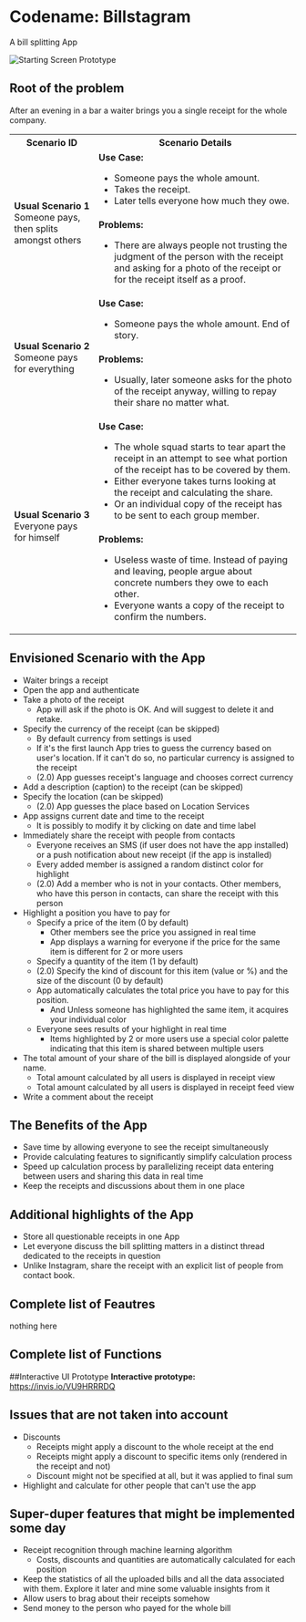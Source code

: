 # Codename: Billstagram
A bill splitting App

![Starting Screen Prototype](https://image.ibb.co/bGPoBR/billstragram_feed.png)

## Root of the problem
After an evening in a bar a waiter brings you a single receipt for
the whole company.

<table width="100%">
    <tr><th>Scenario ID</th><th>Scenario Details</th><tr>
    <tr>
        <td rowspan="2">
            <b>Usual Scenario 1</b>
            </br>
            Someone pays, then splits amongst others
        </td>
        <td>
            <b>Use Case:</b>
            <ul>
                <li>Someone pays the whole amount.</li>
                <li>Takes the receipt.</li>
                <li>Later tells everyone how much they owe.</li>
            </ul>
        </td>
    </tr>
    <tr>
        <td>
            <b>Problems:</b>
            <ul>
                <li>There are always people not trusting the judgment of
                the person with the receipt and asking for a photo of
                the receipt or for the receipt itself as a proof.</li>
            </ul>
        </td>
    </tr>
    <tr>
        <td rowspan="2">
            <b>Usual Scenario 2</b>
            </br>
            Someone pays for everything
        </td>
        <td>
            <b>Use Case:</b>
            <ul><li>Someone pays the whole amount. End of story.</li></ul>
        </td>
    </tr>
    <tr>
        <td>
            <b>Problems:</b>
            <ul>
                <li>Usually, later someone asks for the photo of the receipt
                anyway, willing to repay their share no matter what.</li>
            </ul>
        </td>
    </tr>
    <tr>
        <td rowspan="2">
            <b>Usual Scenario 3</b>
            </br>
            Everyone pays for himself
        </td>
        <td>
            <b>Use Case:</b>
            <ul>
                <li>The whole squad starts to tear apart the receipt in an
                attempt to see what portion of the receipt has to be covered
                by them.</li>
                <li>Either everyone takes turns looking at the receipt and
                calculating the share.</li>
                <li>Or an individual copy of the receipt has to be sent
                to each group member.</li>
            </ul>
        </td>
    </tr>
    <tr>
        <td>
            <b>Problems:</b>
            <ul>
                <li>Useless waste of time. Instead of paying and leaving,
                people argue about concrete numbers they owe to
                each other.</li>
                <li>Everyone wants a copy of the receipt to confirm
                the numbers.</li>
            </ul>
        </td>
    </tr>
</table>

## Envisioned Scenario with the App
* Waiter brings a receipt
* Open the app and authenticate
* Take a photo of the receipt
    * App will ask if the photo is OK. And will suggest to delete it
      and retake.
* Specify the currency of the receipt (can be skipped)
    * By default currency from settings is used
    * If it's the first launch App tries to guess the currency
      based on user's location. If it can't do so, no particular currency is
      assigned to the receipt
    * (2.0) App guesses receipt's language and chooses correct currency
* Add a description (caption) to the receipt (can be skipped)
* Specify the location (can be skipped)
    * (2.0) App guesses the place based on Location Services
* App assigns current date and time to the receipt
    * It is possibly to modify it by clicking on date and time label
* Immediately share the receipt with people from contacts
    * Everyone receives an SMS (if user does not have the app installed)
      or a push notification about new receipt (if the app is installed)
    * Every added member is assigned a random distinct color for highlight
    * (2.0) Add a member who is not in your contacts.
      Other members, who have this person in contacts, can share the receipt
      with this person
* Highlight a position you have to pay for
    * Specify a price of the item (0 by default)
        * Other members see the price you assigned in real time
        * App displays a warning for everyone if the price for the same item
          is different for 2 or more users
    * Specify a quantity of the item (1 by default)
    * (2.0) Specify the kind of discount for this item (value or %)
      and the size of the discount (0 by default)
    * App automatically calculates the total price you have to pay
      for this position.
      * And Unless someone has highlighted the same item, it acquires your
        individual color
    * Everyone sees results of your highlight in real time
        * Items highlighted by 2 or more users use a special color palette
          indicating that this item is shared between multiple users
* The total amount of your share of the bill is displayed alongside
  of your name.
    * Total amount calculated by all users is displayed in receipt view
    * Total amount calculated by all users is displayed in receipt feed view
* Write a comment about the receipt

## The Benefits of the App
* Save time by allowing everyone to see the receipt simultaneously
* Provide calculating features to significantly simplify
  calculation process
* Speed up calculation process by parallelizing receipt data entering
  between users and sharing this data in real time
* Keep the receipts and discussions about them in one place

## Additional highlights of the App
* Store all questionable receipts in one App
* Let everyone discuss the bill splitting matters in a distinct
  thread dedicated to the receipts in question
* Unlike Instagram, share the receipt with an explicit list of people from
  contact book.

## Complete list of Feautres
nothing here

## Complete list of Functions

##Interactive UI Prototype
**Interactive prototype:** https://invis.io/VU9HRRRDQ

## Issues that are not taken into account
* Discounts
    * Receipts might apply a discount to the whole receipt at the end
    * Receipts might apply a discount to specific items only
      (rendered in the receipt and not)
    * Discount might not be specified at all, but it was applied to final sum
* Highlight and calculate for other people that can't use the app

## Super-duper features that might be implemented some day
* Receipt recognition through machine learning algorithm
    * Costs, discounts and quantities are automatically calculated
      for each position
* Keep the statistics of all the uploaded bills and all the data associated
  with them. Explore it later and mine some valuable insights from it
* Allow users to brag about their receipts somehow
* Send money to the person who payed for the whole bill
